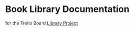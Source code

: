 # Book Library Documentation

for the Trello Board [Library Project](https://trello.com/invite/b/KgWXv0Gh/ATTIa7d0ccd3feb9e1b6d8786fa6f5b37cc6FAF23085/book-library)
